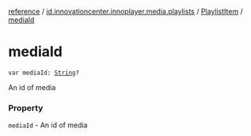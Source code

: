 [reference](../../index.md) / [id.innovationcenter.innoplayer.media.playlists](../index.md) / [PlaylistItem](index.md) / [mediaId](./media-id.md)

# mediaId

`var mediaId: `[`String`](https://kotlinlang.org/api/latest/jvm/stdlib/kotlin/-string/index.html)`?`

An id of media

### Property

`mediaId` - An id of media